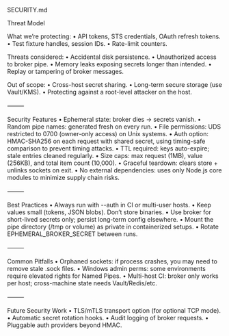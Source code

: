 SECURITY.md

Threat Model

What we’re protecting:
• API tokens, STS credentials, OAuth refresh tokens.
• Test fixture handles, session IDs.
• Rate-limit counters.

Threats considered:
• Accidental disk persistence.
• Unauthorized access to broker pipe.
• Memory leaks exposing secrets longer than intended.
• Replay or tampering of broker messages.

Out of scope:
• Cross-host secret sharing.
• Long-term secure storage (use Vault/KMS).
• Protecting against a root-level attacker on the host.

⸻

Security Features
• Ephemeral state: broker dies → secrets vanish.
• Random pipe names: generated fresh on every run.
• File permissions: UDS restricted to 0700 (owner-only access) on Unix systems.
• Auth option: HMAC-SHA256 on each request with shared secret, using timing-safe comparison to prevent timing attacks.
• TTL required: keys auto-expire; stale entries cleaned regularly.
• Size caps: max request (1MB), value (256KB), and total item count (10,000).
• Graceful teardown: clears store + unlinks sockets on exit.
• No external dependencies: uses only Node.js core modules to minimize supply chain risks.

⸻

Best Practices
• Always run with --auth in CI or multi-user hosts.
• Keep values small (tokens, JSON blobs). Don’t store binaries.
• Use broker for short-lived secrets only; persist long-term config elsewhere.
• Mount the pipe directory (/tmp or volume) as private in containerized setups.
• Rotate EPHEMERAL_BROKER_SECRET between runs.

⸻

Common Pitfalls
• Orphaned sockets: if process crashes, you may need to remove stale .sock files.
• Windows admin perms: some environments require elevated rights for Named Pipes.
• Multi-host CI: broker only works per host; cross-machine state needs Vault/Redis/etc.

⸻

Future Security Work
• TLS/mTLS transport option (for optional TCP mode).
• Automatic secret rotation hooks.
• Audit logging of broker requests.
• Pluggable auth providers beyond HMAC.
